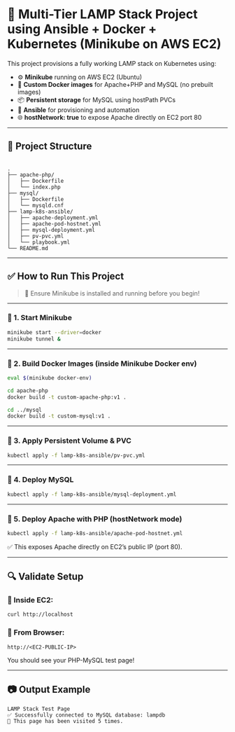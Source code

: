 # 🚀 Multi-Tier LAMP Stack Project using Ansible + Docker + Kubernetes (Minikube on AWS EC2)

This project provisions a fully working LAMP stack on Kubernetes using:

- ⚙️ **Minikube** running on AWS EC2 (Ubuntu)
- 🐳 **Custom Docker images** for Apache+PHP and MySQL (no prebuilt images)
- 📦 **Persistent storage** for MySQL using hostPath PVCs
- 🤖 **Ansible** for provisioning and automation
- 🌐 **hostNetwork: true** to expose Apache directly on EC2 port 80

---

## 📁 Project Structure

```

.
├── apache-php/
│   ├── Dockerfile
│   └── index.php
├── mysql/
│   ├── Dockerfile
│   └── mysqld.cnf
├── lamp-k8s-ansible/
│   ├── apache-deployment.yml
│   ├── apache-pod-hostnet.yml
│   ├── mysql-deployment.yml
│   ├── pv-pvc.yml
│   └── playbook.yml
└── README.md

````

---

## ✅ How to Run This Project

> 🧠 Ensure Minikube is installed and running before you begin!

---

### 🔹 1. Start Minikube

```bash
minikube start --driver=docker
minikube tunnel &
````

---

### 🔹 2. Build Docker Images (inside Minikube Docker env)

```bash
eval $(minikube docker-env)

cd apache-php
docker build -t custom-apache-php:v1 .

cd ../mysql
docker build -t custom-mysql:v1 .
```

---

### 🔹 3. Apply Persistent Volume & PVC

```bash
kubectl apply -f lamp-k8s-ansible/pv-pvc.yml
```

---

### 🔹 4. Deploy MySQL

```bash
kubectl apply -f lamp-k8s-ansible/mysql-deployment.yml
```

---

### 🔹 5. Deploy Apache with PHP (hostNetwork mode)

```bash
kubectl apply -f lamp-k8s-ansible/apache-pod-hostnet.yml
```

✅ This exposes Apache directly on EC2’s public IP (port 80).

---

## 🔍 Validate Setup

### 🔸 Inside EC2:

```bash
curl http://localhost
```

### 🔸 From Browser:

```url
http://<EC2-PUBLIC-IP>
```

You should see your PHP-MySQL test page!

---

## 📷 Output Example

```
LAMP Stack Test Page
✅ Successfully connected to MySQL database: lampdb
👀 This page has been visited 5 times.
```
